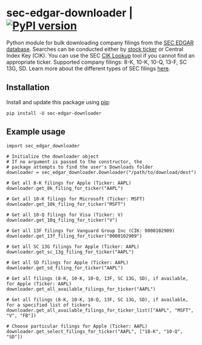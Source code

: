 # sec-edgar-downloader | [![PyPI version](https://badge.fury.io/py/sec-edgar-downloader.svg)](https://badge.fury.io/py/sec-edgar-downloader)

Python module for bulk downloading company filings from the [SEC EDGAR database](https://www.sec.gov/edgar/searchedgar/companysearch.html). Searches can be conducted either by [stock ticker](https://en.wikipedia.org/wiki/Ticker_symbol) or Central Index Key (CIK). You can use the SEC [CIK Lookup](https://www.sec.gov/edgar/searchedgar/cik.htm) tool if you cannot find an appropriate ticker. Supported company filings: 8-K, 10-K, 10-Q, 13-F, SC 13G, SD. Learn more about the different types of SEC filings [here](https://www.investopedia.com/articles/fundamental-analysis/08/sec-forms.asp).

## Installation
Install and update this package using [pip](https://pip.pypa.io/en/stable/quickstart/):

`pip install -U sec-edgar-downloader`

## Example usage

```
import sec_edgar_downloader

# Initialize the downloader object
# If no argument is passed to the constructor, the
# package attempts to find the user's Downloads folder
downloader = sec_edgar_downloader.Downloader("/path/to/download/dest")

# Get all 8-K filings for Apple (Ticker: AAPL)
downloader.get_8k_filing_for_ticker("AAPL")

# Get all 10-K filings for Microsoft (Ticker: MSFT)
downloader.get_10k_filing_for_ticker("MSFT")

# Get all 10-Q filings for Visa (Ticker: V)
downloader.get_10q_filing_for_ticker("V")

# Get all 13F filings for Vanguard Group Inc (CIK: 0000102909)
downloader.get_13f_filing_for_ticker("0000102909")

# Get all SC 13G filings for Apple (Ticker: AAPL)
downloader.get_sc_13g_filing_for_ticker("AAPL")

# Get all SD filings for Apple (Ticker: AAPL)
downloader.get_sd_filing_for_ticker("AAPL")

# Get all filings (8-K, 10-K, 10-Q, 13F, SC 13G, SD), if available, for Apple (Ticker: AAPL)
downloader.get_all_available_filings_for_ticker("AAPL")

# Get all filings (8-K, 10-K, 10-Q, 13F, SC 13G, SD), if available, for a specified list of tickers
downloader.get_all_available_filings_for_ticker_list(["AAPL", "MSFT", "V", "FB"])

# Choose particular filings for Apple (Ticker: AAPL)
downloader.get_select_filings_for_ticker("AAPL", ["10-K", "10-Q", "SD"])
```

